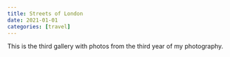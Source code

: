 ```yaml
---
title: Streets of London
date: 2021-01-01
categories: [travel]
---
```


This is the third gallery with photos from the third year of my photography.